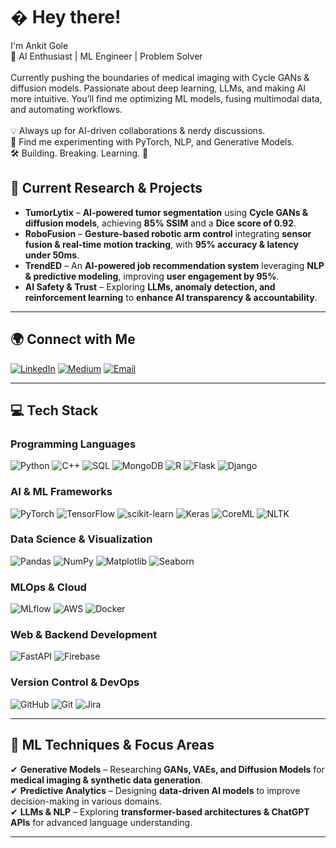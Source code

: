 # � Hey there!
 I'm Ankit Gole  <br>🚀 AI Enthusiast | ML Engineer | Problem Solver  <br><br>Currently pushing the boundaries of medical imaging with Cycle GANs & diffusion models. Passionate about deep learning, LLMs, and making AI more intuitive. You’ll find me optimizing ML models, fusing multimodal data, and automating workflows.  <br><br>💡 Always up for AI-driven collaborations & nerdy discussions.  <br>📜 Find me experimenting with PyTorch, NLP, and Generative Models.  <br>🛠️ Building. Breaking. Learning. 🚀 


## 🔬 **Current Research & Projects**
- **TumorLytix** – **AI-powered tumor segmentation** using **Cycle GANs & diffusion models**, achieving **85% SSIM** and a **Dice score of 0.92**.  
- **RoboFusion** – **Gesture-based robotic arm control** integrating **sensor fusion & real-time motion tracking**, with **95% accuracy & latency under 50ms**.  
- **TrendED** – An **AI-powered job recommendation system** leveraging **NLP & predictive modeling**, improving **user engagement by 95%**.  
- **AI Safety & Trust** – Exploring **LLMs, anomaly detection, and reinforcement learning** to **enhance AI transparency & accountability**.  

---

## 🌍 **Connect with Me**
[![LinkedIn](https://img.shields.io/badge/LinkedIn-%230077B5.svg?logo=linkedin&logoColor=white)](https://linkedin.com/in/ankit-gole)  [![Medium](https://img.shields.io/badge/Medium-12100E?logo=medium&logoColor=white)](https://medium.com/@ankit17.gole)  [![Email](https://img.shields.io/badge/Email-D14836?logo=gmail&logoColor=white)](mailto:ankit17.gole@gmail.com)  

---

## 💻 **Tech Stack**
### **Programming Languages**
![Python](https://img.shields.io/badge/python-%233776AB.svg?style=flat&logo=python&logoColor=white)  ![C++](https://img.shields.io/badge/c++-%2300599C.svg?style=flat&logo=c%2B%2B&logoColor=white)  ![SQL](https://img.shields.io/badge/SQL-%23006699.svg?style=flat&logo=mysql&logoColor=white)  ![MongoDB](https://img.shields.io/badge/mongodb-%2347A248.svg?style=flat&logo=mongodb&logoColor=white)  ![R](https://img.shields.io/badge/R-%23276DC3.svg?style=flat&logo=r&logoColor=white)  ![Flask](https://img.shields.io/badge/flask-%23000.svg?style=flat&logo=flask&logoColor=white)  ![Django](https://img.shields.io/badge/django-%23092E20.svg?style=flat&logo=django&logoColor=white)  

### **AI & ML Frameworks**
![PyTorch](https://img.shields.io/badge/PyTorch-%23EE4C2C.svg?style=flat&logo=PyTorch&logoColor=white)  ![TensorFlow](https://img.shields.io/badge/TensorFlow-%23FF6F00.svg?style=flat&logo=TensorFlow&logoColor=white)  ![scikit-learn](https://img.shields.io/badge/scikit--learn-%23F7931E.svg?style=flat&logo=scikit-learn&logoColor=white)  ![Keras](https://img.shields.io/badge/Keras-%23D00000.svg?style=flat&logo=Keras&logoColor=white)  ![CoreML](https://img.shields.io/badge/CoreML-%23000000.svg?style=flat&logo=apple&logoColor=white)  ![NLTK](https://img.shields.io/badge/NLTK-%231a73e8.svg?style=flat&logo=python&logoColor=white)  

### **Data Science & Visualization**
![Pandas](https://img.shields.io/badge/pandas-%23150458.svg?style=flat&logo=pandas&logoColor=white)  ![NumPy](https://img.shields.io/badge/numpy-%23013243.svg?style=flat&logo=numpy&logoColor=white)  ![Matplotlib](https://img.shields.io/badge/Matplotlib-%23ffffff.svg?style=flat&logo=Matplotlib&logoColor=black)  ![Seaborn](https://img.shields.io/badge/seaborn-%231C86EE.svg?style=flat&logo=python&logoColor=white)  

### **MLOps & Cloud**
![MLflow](https://img.shields.io/badge/mlflow-%23d9ead3.svg?style=flat&logo=numpy&logoColor=blue)  ![AWS](https://img.shields.io/badge/AWS-%23FF9900.svg?style=flat&logo=amazon-aws&logoColor=white)  ![Docker](https://img.shields.io/badge/docker-%230db7ed.svg?style=flat&logo=docker&logoColor=white)  

### **Web & Backend Development**
![FastAPI](https://img.shields.io/badge/FastAPI-%23009688.svg?style=flat&logo=fastapi&logoColor=white)  ![Firebase](https://img.shields.io/badge/firebase-a08021?style=flat&logo=firebase&logoColor=ffcd34)  

### **Version Control & DevOps**
![GitHub](https://img.shields.io/badge/github-%23121011.svg?style=flat&logo=github&logoColor=white)  ![Git](https://img.shields.io/badge/git-%23F05033.svg?style=flat&logo=git&logoColor=white)  ![Jira](https://img.shields.io/badge/jira-%230A0FFF.svg?style=flat&logo=jira&logoColor=white)  

---

## 🎯 **ML Techniques & Focus Areas**
✔ **Generative Models** – Researching **GANs, VAEs, and Diffusion Models** for **medical imaging & synthetic data generation**.  
✔ **Predictive Analytics** – Designing **data-driven AI models** to improve decision-making in various domains.  
✔ **LLMs & NLP** – Exploring **transformer-based architectures & ChatGPT APIs** for advanced language understanding. 

---
